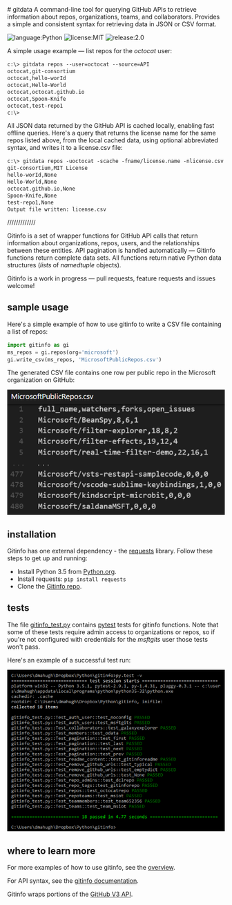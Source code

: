 <properties LandingPageTags="Python,GitHub,REST,OSPO" />
# gitdata
A command-line tool for querying GitHub APIs to retrieve information about repos, organizations, teams, and collaborators. Provides a simple and consistent syntax for retrieving data in JSON or CSV format.

![language:Python](https://img.shields.io/badge/Language-Python-blue.svg?style=flat-square) ![license:MIT](https://img.shields.io/badge/License-MIT-green.svg?style=flat-square) ![release:2.0](https://img.shields.io/badge/Release-2.0-lightgrey.svg?style=flat-square)

A simple usage example &mdash; list repos for the *octocat* user:
```
c:\> gitdata repos --user=octocat --source=API
octocat,git-consortium
octocat,hello-worId
octocat,Hello-World
octocat,octocat.github.io
octocat,Spoon-Knife
octocat,test-repo1
c:\>
```
All JSON data returned by the GitHub API is cached locally, enabling fast offline queries. Here's a query that returns the license name for the same repos listed above, from the local cached data, using optional abbreviated syntax, and writes it to a license.csv file:
```
c:\> gitdata repos -uoctocat -scache -fname/license.name -nlicense.csv
git-consortium,MIT License
hello-worId,None
Hello-World,None
octocat.github.io,None
Spoon-Knife,None
test-repo1,None
Output file written: license.csv
```


/////////////

Gitinfo is a set of wrapper functions for GitHub API calls that return information about organizations, repos, users, and the relationships between these entities. API pagination is handled automatically &mdash; Gitinfo functions return complete data sets. All functions return native Python data structures (*lists* of *namedtuple* objects).

Gitinfo is a work in progress &mdash; pull requests, feature requests and issues welcome!

## sample usage

Here's a simple example of how to use gitinfo to write a CSV file containing a list of repos:

```python
import gitinfo as gi
ms_repos = gi.repos(org='microsoft')
gi.write_csv(ms_repos, 'MicrosoftPublicRepos.csv')
```
The generated CSV file contains one row per public repo in the Microsoft organization on GitHub:

![MicrosoftPublicRepos](images/MicrosoftPublicRepos.png)

## installation

Gitinfo has one external dependency - the [requests](https://pypi.python.org/pypi/requests) library. Follow these steps to get up and running:

* Install Python 3.5 from [Python.org](https://www.python.org/).
* Install requests: ```pip install requests```
* Clone the [Gitinfo repo](https://github.com/dmahugh/gitinfo).

## tests

The file [gitinfo_test.py](https://github.com/dmahugh/gitinfo/blob/master/gitinfo_test.py) contains
[pytest](http://pytest.org/latest/) tests for gitinfo functions. Note that some of these tests require
admin access to organizations or repos, so if you're not configured with credentials for the *msftgits* user those
tests won't pass.

Here's an example of a successful test run:

![gitinfo_test](images/gitinfo_test.png)

## where to learn more
For more examples of how to use gitinfo, see the [overview](documentation/overview.md).

For API syntax, see the [gitinfo documentation](documentation/gitinfo.md).

Gitinfo wraps portions of the [GitHub V3 API](https://developer.github.com/v3/).

